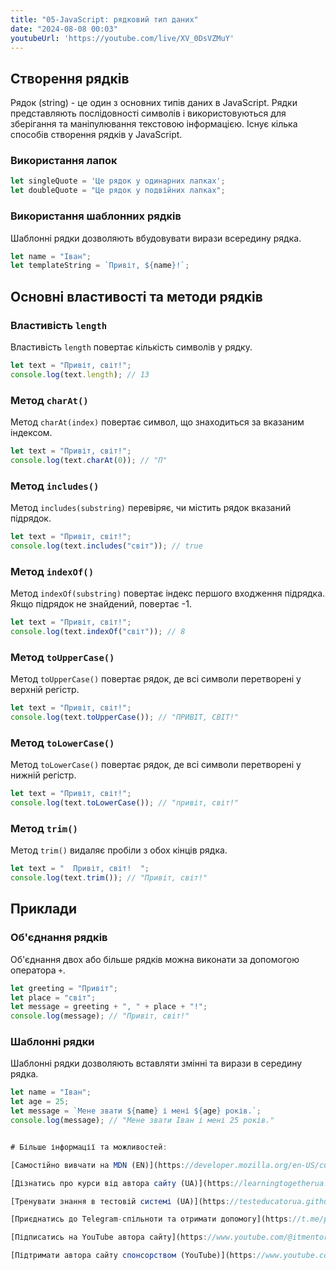 ```yaml
---
title: "05-JavaScript: рядковий тип даних"
date: "2024-08-08 00:03"
youtubeUrl: 'https://youtube.com/live/XV_0DsVZMuY'
---
```

## Створення рядків
Рядок (string) - це один з основних типів даних в JavaScript. Рядки представляють послідовності символів і використовуються для зберігання та маніпулювання текстовою інформацією. Існує кілька способів створення рядків у JavaScript.

### Використання лапок

```javascript
let singleQuote = 'Це рядок у одинарних лапках';
let doubleQuote = "Це рядок у подвійних лапках";
```

### Використання шаблонних рядків

Шаблонні рядки дозволяють вбудовувати вирази всередину рядка.

```javascript
let name = "Іван";
let templateString = `Привіт, ${name}!`;
```

## Основні властивості та методи рядків

### Властивість `length`

Властивість `length` повертає кількість символів у рядку.

```javascript
let text = "Привіт, світ!";
console.log(text.length); // 13
```

### Метод `charAt()`

Метод `charAt(index)` повертає символ, що знаходиться за вказаним індексом.

```javascript
let text = "Привіт, світ!";
console.log(text.charAt(0)); // "П"
```

### Метод `includes()`

Метод `includes(substring)` перевіряє, чи містить рядок вказаний підрядок.

```javascript
let text = "Привіт, світ!";
console.log(text.includes("світ")); // true
```

### Метод `indexOf()`

Метод `indexOf(substring)` повертає індекс першого входження підрядка. Якщо підрядок не знайдений, повертає -1.

```javascript
let text = "Привіт, світ!";
console.log(text.indexOf("світ")); // 8
```

### Метод `toUpperCase()`

Метод `toUpperCase()` повертає рядок, де всі символи перетворені у верхній регістр.

```javascript
let text = "Привіт, світ!";
console.log(text.toUpperCase()); // "ПРИВІТ, СВІТ!"
```

### Метод `toLowerCase()`

Метод `toLowerCase()` повертає рядок, де всі символи перетворені у нижній регістр.

```javascript
let text = "Привіт, світ!";
console.log(text.toLowerCase()); // "привіт, світ!"
```

### Метод `trim()`

Метод `trim()` видаляє пробіли з обох кінців рядка.

```javascript
let text = "  Привіт, світ!  ";
console.log(text.trim()); // "Привіт, світ!"
```

## Приклади

### Об'єднання рядків

Об'єднання двох або більше рядків можна виконати за допомогою оператора `+`.

```javascript
let greeting = "Привіт";
let place = "світ";
let message = greeting + ", " + place + "!";
console.log(message); // "Привіт, світ!"
```

### Шаблонні рядки

Шаблонні рядки дозволяють вставляти змінні та вирази в середину рядка.

```javascript
let name = "Іван";
let age = 25;
let message = `Мене звати ${name} і мені ${age} років.`;
console.log(message); // "Мене звати Іван і мені 25 років."


# Більше інформації та можливостей:

[Самостійно вивчати на MDN (EN)](https://developer.mozilla.org/en-US/curriculum/)

[Дізнатись про курси від автора сайту (UA)](https://learningtogetherua.github.io/courses/)

[Тренувати знання в тестовій системі (UA)](https://testeducatorua.github.io/itest/)

[Приєднатись до Telegram-спільноти та отримати допомогу](https://t.me/profrontendua)

[Підписатись на YouTube автора сайту](https://www.youtube.com/@itmentor)

[Підтримати автора сайту спонсорством (YouTube)](https://www.youtube.com/channel/UCo8KNXmB8Yb_07FzwCL6HgQ/join)
